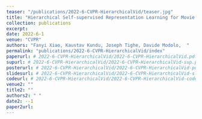 ```yaml
---
teaser: "/publications/2022-6-CVPR-HierarchicalVid/teaser.jpg"
title: "Hierarchical Self-supervised Representation Learning for Movie Understanding"
collection: publications
excerpt: 
date: 2022-6-1
venue: "CVPR"
authors: "Fanyi Xiao, Kaustav Kundu, Joseph Tighe, Davide Modolo,  "
permalink: "publications/2022-6-CVPR-HierarchicalVid/index"
paperurl: # 2022-6-CVPR-HierarchicalVid/2022-6-CVPR-HierarchicalVid.pdf
supurl: # 2022-6-CVPR-HierarchicalVid/2022-6-CVPR-HierarchicalVid-sup.pdf
posterurl: # 2022-6-CVPR-HierarchicalVid/2022-6-CVPR-HierarchicalVid-poster.pdf
slidesurl: # 2022-6-CVPR-HierarchicalVid/2022-6-CVPR-HierarchicalVid-slides.pdf
codeurl: # 2022-6-CVPR-HierarchicalVid/2022-6-CVPR-HierarchicalVid-code.zip
venue2: ""
title2: ""
authors2: " "
date2: --1
paper2url: 
---
```



